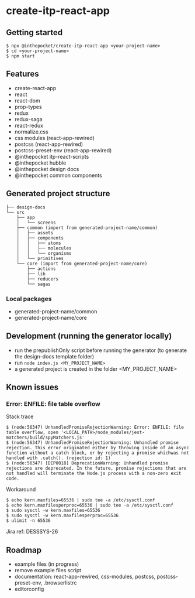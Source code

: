 # create-itp-react-app

## Getting started

```
$ npx @inthepocket/create-itp-react-app <your-project-name>
$ cd <your-project-name>
$ npm start
```

## Features
* create-react-app
* react
* react-dom
* prop-types
* redux
* redux-saga
* react-redux
* normalize.css
* css modules (react-app-rewired)
* postcss (react-app-rewired)
* postcss-preset-env (react-app-rewired)
* @inthepocket itp-react-scripts
* @inthepocket hubble
* @inthepocket design docs
* @inthepocket common components

## Generated project structure

```
├── design-docs
└── src
    ├── app
    │   └── screens
    ├── common (import from generated-project-name/common)
    │   ├── assets
    │   ├── components
    │   │   ├── atoms
    │   │   ├── molecules
    │   │   └── organisms
    │   └── primitives
    └── core (import from generated-project-name/core)
        ├── actions
        ├── lib
        ├── reducers
        └── sagas
```

### Local packages

- generated-project-name/common
- generated-project-name/core

## Development (running the generator locally)

- run the prepublishOnly script before running the generator (to generate the design-docs template folder)
- run `node index.js <MY_PROJECT_NAME>`
- a generated project is created in the folder <MY_PROJECT_NAME>

## Known issues

### Error: ENFILE: file table overflow

Stack trace

```
$ (node:56347) UnhandledPromiseRejectionWarning: Error: ENFILE: file table overflow, open '<LOCAL_PATH>/node_modules/jest-matchers/build/spyMatchers.js'
$ (node:56347) UnhandledPromiseRejectionWarning: Unhandled promise rejection. This error originated either by throwing inside of an async function without a catch block, or by rejecting a promise whichwas not handled with .catch(). (rejection id: 1)
$ (node:56347) [DEP0018] DeprecationWarning: Unhandled promise rejections are deprecated. In the future, promise rejections that are not handled will terminate the Node.js process with a non-zero exit code.
```

Workaround

```
$ echo kern.maxfiles=65536 | sudo tee -a /etc/sysctl.conf
$ echo kern.maxfilesperproc=65536 | sudo tee -a /etc/sysctl.conf
$ sudo sysctl -w kern.maxfiles=65536
$ sudo sysctl -w kern.maxfilesperproc=65536
$ ulimit -n 65536
```

Jira ref: DESSSYS-26

## Roadmap
- example files (in progress)
- remove example files script
- documentation: react-app-rewired, css-modules, postcss, postcss-preset-env, .browserlistrc
- editorconfig
